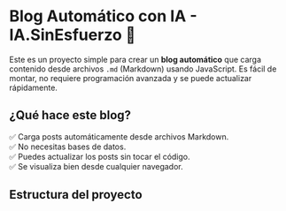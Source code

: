 # Blog Automático con IA - IA.SinEsfuerzo 🚀

Este es un proyecto simple para crear un **blog automático** que carga contenido desde archivos `.md` (Markdown) usando JavaScript. Es fácil de montar, no requiere programación avanzada y se puede actualizar rápidamente.

## ¿Qué hace este blog?
✅ Carga posts automáticamente desde archivos Markdown.  
✅ No necesitas bases de datos.  
✅ Puedes actualizar los posts sin tocar el código.  
✅ Se visualiza bien desde cualquier navegador.

## Estructura del proyecto
